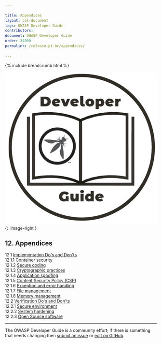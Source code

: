 ```yaml
---

title: Appendices
layout: col-document
tags: OWASP Developer Guide
contributors:
document: OWASP Developer Guide
order: 34000
permalink: /release-pt-br/appendices/

---
```


{% include breadcrumb.html %}

<style type="text/css">
.image-right {
  height: 180px;
  display: block;
  margin-left: auto;
  margin-right: auto;
  float: right;
}
</style>

![Developer guide logo](../../assets/images/dg_logo.png "OWASP Developer Guide"){: .image-right }

## 12. Appendices

12.1 [Implementation Do's and Don'ts](01-implementation-dos-donts/toc.md)  
12.1.1 [Container security](01-implementation-dos-donts/01-container-security.md)  
12.1.2 [Secure coding](01-implementation-dos-donts/02-secure-coding.md)  
12.1.3 [Cryptographic practices](01-implementation-dos-donts/03-cryptographic-practices.md)  
12.1.4 [Application spoofing](01-implementation-dos-donts/04-application-spoofing.md)  
12.1.5 [Content Security Policy (CSP)](01-implementation-dos-donts/05-content-security-policy.md)  
12.1.6 [Exception and error handling](01-implementation-dos-donts/06-exception-error-handling.md)  
12.1.7 [File management](01-implementation-dos-donts/07-file-management.md)  
12.1.8 [Memory management](01-implementation-dos-donts/08-memory-management.md)  
12.2 [Verification Do's and Don'ts](02-verification-dos-donts/toc.md)  
12.2.1 [Secure environment](02-verification-dos-donts/01-secure-environment.md)  
12.2.2 [System hardening](02-verification-dos-donts/02-system-hardening.md)  
12.2.3 [Open Source software](02-verification-dos-donts/03-open-source-software.md)  

----

The OWASP Developer Guide is a community effort; if there is something that needs changing
then [submit an issue][issue1400] or [edit on GitHub][edit1400].

[edit1400]: https://github.com/OWASP/www-project-developer-guide/blob/main/draft/14-appendices/toc.md
[issue1400]: https://github.com/OWASP/www-project-developer-guide/issues/new?labels=enhancement&template=request.md&title=Update:%2014-appendices/00-toc
